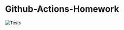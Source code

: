 # Github-Actions-Homework

![Tests](https://github.com/mhristev/Github-Actions-Homework/actions/workflows/python-app.yml/badge.svg)
